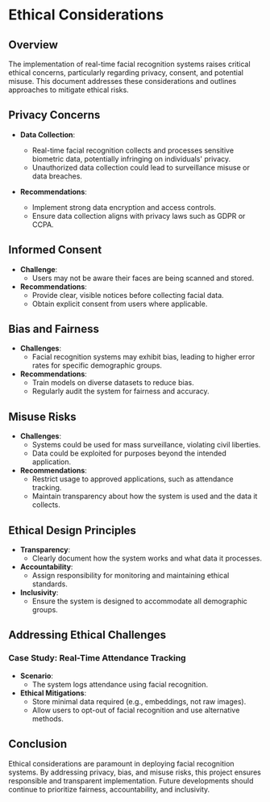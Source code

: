 # Ethical Considerations

## Overview
The implementation of real-time facial recognition systems raises critical ethical concerns, particularly regarding privacy, consent, and potential misuse. This document addresses these considerations and outlines approaches to mitigate ethical risks.

## Privacy Concerns
- **Data Collection**:
  - Real-time facial recognition collects and processes sensitive biometric data, potentially infringing on individuals' privacy.
  - Unauthorized data collection could lead to surveillance misuse or data breaches.

- **Recommendations**:
  - Implement strong data encryption and access controls.
  - Ensure data collection aligns with privacy laws such as GDPR or CCPA.

## Informed Consent
- **Challenge**:
  - Users may not be aware their faces are being scanned and stored.
- **Recommendations**:
  - Provide clear, visible notices before collecting facial data.
  - Obtain explicit consent from users where applicable.

## Bias and Fairness
- **Challenges**:
  - Facial recognition systems may exhibit bias, leading to higher error rates for specific demographic groups.
- **Recommendations**:
  - Train models on diverse datasets to reduce bias.
  - Regularly audit the system for fairness and accuracy.

## Misuse Risks
- **Challenges**:
  - Systems could be used for mass surveillance, violating civil liberties.
  - Data could be exploited for purposes beyond the intended application.
- **Recommendations**:
  - Restrict usage to approved applications, such as attendance tracking.
  - Maintain transparency about how the system is used and the data it collects.

## Ethical Design Principles
- **Transparency**:
  - Clearly document how the system works and what data it processes.
- **Accountability**:
  - Assign responsibility for monitoring and maintaining ethical standards.
- **Inclusivity**:
  - Ensure the system is designed to accommodate all demographic groups.

## Addressing Ethical Challenges
### Case Study: Real-Time Attendance Tracking
- **Scenario**:
  - The system logs attendance using facial recognition.
- **Ethical Mitigations**:
  - Store minimal data required (e.g., embeddings, not raw images).
  - Allow users to opt-out of facial recognition and use alternative methods.

## Conclusion
Ethical considerations are paramount in deploying facial recognition systems. By addressing privacy, bias, and misuse risks, this project ensures responsible and transparent implementation. Future developments should continue to prioritize fairness, accountability, and inclusivity.

